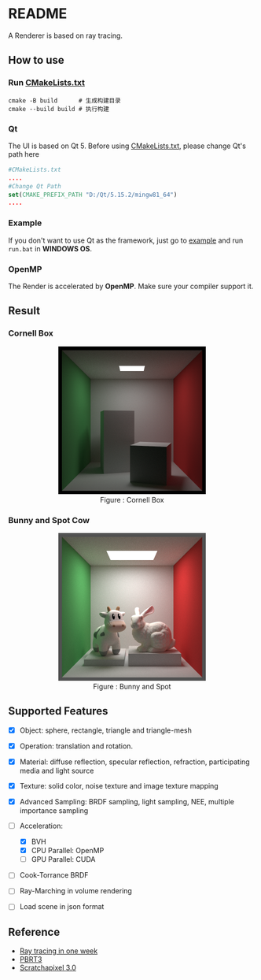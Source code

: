 # README

A Renderer is based on ray tracing.

## How to use

### Run [CMakeLists.txt](CMakeLists.txt)

````shell
cmake -B build      # 生成构建目录
cmake --build build # 执行构建
````
### Qt

The UI is based on Qt 5. Before using [CMakeLists.txt](CMakeLists.txt), please change Qt's path here

```` cmake
#CMakeLists.txt
....
#Change Qt Path
set(CMAKE_PREFIX_PATH "D:/Qt/5.15.2/mingw81_64")
....
````
### Example

If you don't want to use Qt as the framework, just go to [example](./example) and run `run.bat`
in **WINDOWS OS**.

### OpenMP

The Render is accelerated by **OpenMP**. Make sure your compiler support it.

## Result

### Cornell Box

<div align="center">
    <img src="./output/default.png" width="300" title="Cornell Box">
    <div style="">
        Figure : Cornell Box
    </div>
</div>

### Bunny and Spot Cow

<div align="center">
    <img src="./output/zoom.png" width="300" title="Bunny">
    <div style="">
        Figure : Bunny and Spot
    </div>
</div>

## Supported Features

- [x] Object:  sphere, rectangle, triangle and triangle-mesh 
- [x] Operation:  translation and rotation.
- [x] Material: diffuse reflection, specular reflection, refraction, participating media and light source
- [x] Texture: solid color, noise texture and image texture mapping
- [x] Advanced Sampling: BRDF sampling, light sampling, NEE, multiple importance sampling
- [ ] Acceleration:
  - [x] BVH
  - [x] CPU Parallel: OpenMP
  - [ ] GPU Parallel: CUDA
- [ ] Cook-Torrance BRDF
- [ ] Ray-Marching in volume rendering
- [ ] Load scene in json format


## Reference

- [Ray tracing in one week](https://raytracing.github.io/)
- [PBRT3](https://pbr-book.org/3ed-2018/contents)
- [Scratchapixel 3.0](https://www.scratchapixel.com/index.html)